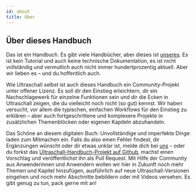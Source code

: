 ```yaml
---
id: about
title: Über
---
```


## Über dieses Handbuch

Das ist ein Handbuch. Es gibt viele Handbücher, aber dieses ist [unseres](partcipants). Es ist kein Tutorial und auch keine technische Dokumentation, es ist nicht vollständig und vermutlich auch nicht immer hundertprozentig aktuell. Aber wir lieben es – und du hoffentlich auch.

Wie Ultraschall selbst ist auch dieses Handbuch ein Community-Projekt unter offener Lizenz. Es soll dir den Einstieg erleichtern, dir ein Nachschlagewerk für einzelne Funktionen sein und dir die Ecken in Ultraschall zeigen, die du vielleicht noch nicht (so gut) kennst. Wir haben versucht, vor allem die typischen, einfachen Workflows für den Einstieg zu erklären – aber auch fortgeschrittene und komplexere Projekte in zusätzlichen Themenblöcken oder eigenen Kapiteln abzuhandeln.

Das Schöne an diesem digitalen Buch: Unvollständige und imperfekte Dinge laden zum Mitmachen ein. Falls du also einen Fehler findest, dir Ergänzungen wünscht oder dir etwas unklar ist, melde dich bei [uns](partcipants) – oder du forkst das [Ultraschall-Handbuch-Projekt auf Github](https://github.com/Ultraschall/ultraschall-manual), machst einen Vorschlag und veröffentlichst ihn als Pull Request. Mit Hilfe der Community aus Anwenderinnen und Anwendern wollen wir hier in Zukunft noch mehr Themen und Kapitel hinzufügen, ausführlich auf neue Ultraschall-Versionen eingehen und noch mehr Abschnitte bebildern oder mit Videos versehen. Es gibt genug zu tun, pack gerne mit an!
